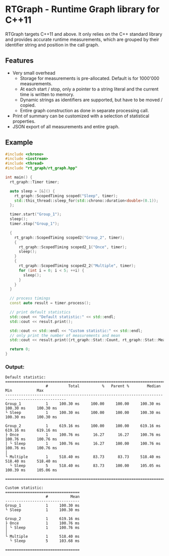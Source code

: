 # RTGraph - Runtime Graph library for C++11

RTGraph targets C++11 and above. It only relies on the C++ standard library and provides accurate runtime measurements, which are grouped by their identifier string and position in the call graph.

## Features
- Very small overhead
  - Storage for measurements is pre-allocated. Default is for 1000'000 measurements.
  - At each start / stop, only a pointer to a string literal and the current time is written to memory.
  - Dynamic strings as identifiers are supported, but have to be moved / copied.
  - Entire graph construction as done in separate processing call.
- Print of summary can be customized with a selection of statistical properties.
- JSON export of all measurements and entire graph.


## Example
```cpp
#include <chrono>
#include <iostream>
#include <thread>
#include "rt_graph/rt_graph.hpp"

int main() {
  rt_graph::Timer timer;

  auto sleep = [&]() {
    rt_graph::ScopedTiming scoped("Sleep", timer);
    std::this_thread::sleep_for(std::chrono::duration<double>(0.1));
  };

  timer.start("Group_1");
  sleep();
  timer.stop("Group_1");

  {
    rt_graph::ScopedTiming scoped2("Group_2", timer);
    {
      rt_graph::ScopedTiming scoped2_1("Once", timer);
      sleep();
    }
    {
      rt_graph::ScopedTiming scoped2_2("Multiple", timer);
      for (int i = 0; i < 5; ++i) {
        sleep();
      }
    }
  }

  // process timings
  const auto result = timer.process();

  // print default statistics
  std::cout << "Default statistic:" << std::endl;
  std::cout << result.print();

  std::cout << std::endl << "Custom statistic:" << std::endl;
  // only print the number of measurements and mean
  std::cout << result.print({rt_graph::Stat::Count, rt_graph::Stat::Mean}) << std::endl;

  return 0;
}
```

### Output:
```
Default statistic:
=================================================================================================
                  #         Total          %   Parent %        Median           Min           Max
-------------------------------------------------------------------------------------------------
Group_1           1     100.30 ms     100.00     100.00     100.30 ms     100.30 ms     100.30 ms
└ Sleep           1     100.30 ms     100.00     100.00     100.30 ms     100.30 ms     100.30 ms

Group_2           1     619.16 ms     100.00     100.00     619.16 ms     619.16 ms     619.16 ms
├ Once            1     100.76 ms      16.27      16.27     100.76 ms     100.76 ms     100.76 ms
│ └ Sleep         1     100.76 ms      16.27     100.00     100.76 ms     100.76 ms     100.76 ms
│
└ Multiple        1     518.40 ms      83.73      83.73     518.40 ms     518.40 ms     518.40 ms
  └ Sleep         5     518.40 ms      83.73     100.00     105.05 ms     100.39 ms     105.06 ms

=================================================================================================

Custom statistic:
=================================
                  #          Mean
---------------------------------
Group_1           1     100.30 ms
└ Sleep           1     100.30 ms

Group_2           1     619.16 ms
├ Once            1     100.76 ms
│ └ Sleep         1     100.76 ms
│
└ Multiple        1     518.40 ms
  └ Sleep         5     103.68 ms

=================================
```
